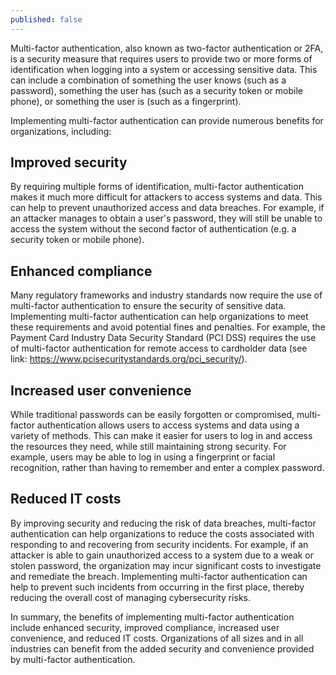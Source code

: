 ```yaml
---
published: false
---
```

Multi-factor authentication, also known as two-factor authentication or 2FA, is a security measure that requires users to provide two or more forms of identification when logging into a system or accessing sensitive data. This can include a combination of something the user knows (such as a password), something the user has (such as a security token or mobile phone), or something the user is (such as a fingerprint).

Implementing multi-factor authentication can provide numerous benefits for organizations, including:

## Improved security
By requiring multiple forms of identification, multi-factor authentication makes it much more difficult for attackers to access systems and data. This can help to prevent unauthorized access and data breaches. For example, if an attacker manages to obtain a user's password, they will still be unable to access the system without the second factor of authentication (e.g. a security token or mobile phone).

## Enhanced compliance
Many regulatory frameworks and industry standards now require the use of multi-factor authentication to ensure the security of sensitive data. Implementing multi-factor authentication can help organizations to meet these requirements and avoid potential fines and penalties. For example, the Payment Card Industry Data Security Standard (PCI DSS) requires the use of multi-factor authentication for remote access to cardholder data (see link: https://www.pcisecuritystandards.org/pci_security/).

## Increased user convenience
While traditional passwords can be easily forgotten or compromised, multi-factor authentication allows users to access systems and data using a variety of methods. This can make it easier for users to log in and access the resources they need, while still maintaining strong security. For example, users may be able to log in using a fingerprint or facial recognition, rather than having to remember and enter a complex password.

## Reduced IT costs
By improving security and reducing the risk of data breaches, multi-factor authentication can help organizations to reduce the costs associated with responding to and recovering from security incidents. For example, if an attacker is able to gain unauthorized access to a system due to a weak or stolen password, the organization may incur significant costs to investigate and remediate the breach. Implementing multi-factor authentication can help to prevent such incidents from occurring in the first place, thereby reducing the overall cost of managing cybersecurity risks.

In summary, the benefits of implementing multi-factor authentication include enhanced security, improved compliance, increased user convenience, and reduced IT costs. Organizations of all sizes and in all industries can benefit from the added security and convenience provided by multi-factor authentication.